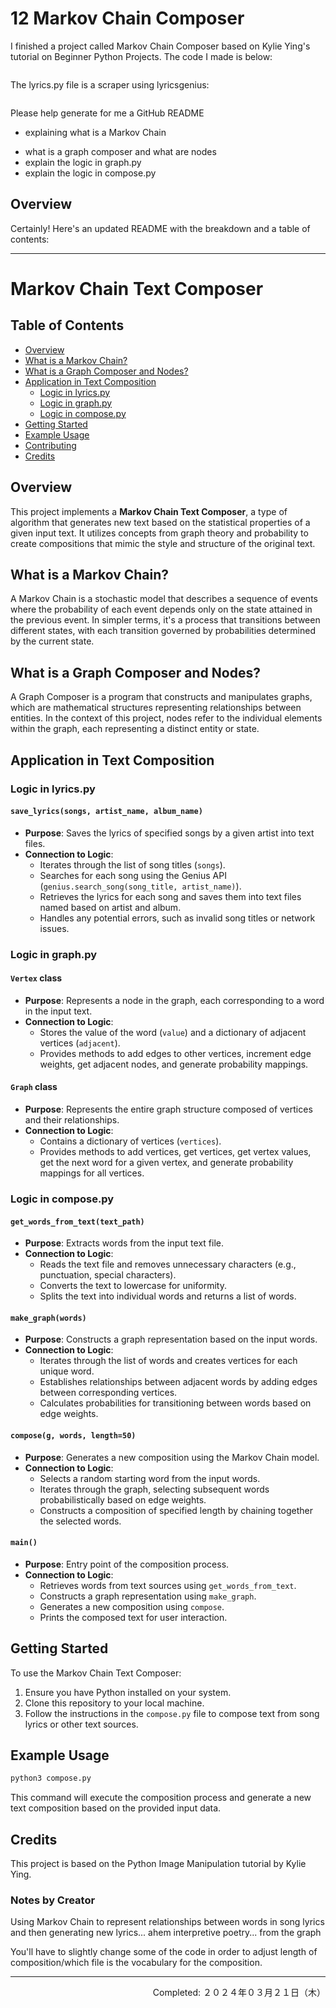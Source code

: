 # 12 Markov Chain Composer

I finished a project called Markov Chain Composer based on Kylie Ying's tutorial on Beginner Python Projects. The code I made is below:
```py
```

The lyrics.py file is a scraper using lyricsgenius:
```py
```

Please help generate for me a GitHub README
- explaining what is a Markov Chain
<!-- - how this is used to represent AI -->
- what is a graph composer and what are nodes
- explain the logic in graph.py
- explain the logic in compose.py



## Overview
<!-- <div align="center">
    <img src="" alt="alt" width="450px" height="auto">
</div> -->





Certainly! Here's an updated README with the breakdown and a table of contents:

---

# Markov Chain Text Composer

## Table of Contents
- [Overview](#overview)
- [What is a Markov Chain?](#what-is-a-markov-chain)
- [What is a Graph Composer and Nodes?](#what-is-a-graph-composer-and-nodes)
- [Application in Text Composition](#application-in-text-composition)
   - [Logic in lyrics.py](#logic-in-lyricspy)
   - [Logic in graph.py](#logic-in-grapypy)
   - [Logic in compose.py](#logic-in-composepy)
- [Getting Started](#getting-started)
- [Example Usage](#example-usage)
- [Contributing](#contributing)
- [Credits](#credits)

## Overview

This project implements a **Markov Chain Text Composer**, a type of algorithm that generates new text based on the statistical properties of a given input text. It utilizes concepts from graph theory and probability to create compositions that mimic the style and structure of the original text.

## What is a Markov Chain?

A Markov Chain is a stochastic model that describes a sequence of events where the probability of each event depends only on the state attained in the previous event. In simpler terms, it's a process that transitions between different states, with each transition governed by probabilities determined by the current state.

## What is a Graph Composer and Nodes?

A Graph Composer is a program that constructs and manipulates graphs, which are mathematical structures representing relationships between entities. In the context of this project, nodes refer to the individual elements within the graph, each representing a distinct entity or state.

## Application in Text Composition

### Logic in lyrics.py

#### `save_lyrics(songs, artist_name, album_name)`
- **Purpose**: Saves the lyrics of specified songs by a given artist into text files.
- **Connection to Logic**: 
  - Iterates through the list of song titles (`songs`).
  - Searches for each song using the Genius API (`genius.search_song(song_title, artist_name)`).
  - Retrieves the lyrics for each song and saves them into text files named based on artist and album.
  - Handles any potential errors, such as invalid song titles or network issues.

### Logic in graph.py

#### `Vertex` class
- **Purpose**: Represents a node in the graph, each corresponding to a word in the input text.
- **Connection to Logic**:
  - Stores the value of the word (`value`) and a dictionary of adjacent vertices (`adjacent`).
  - Provides methods to add edges to other vertices, increment edge weights, get adjacent nodes, and generate probability mappings.

#### `Graph` class
- **Purpose**: Represents the entire graph structure composed of vertices and their relationships.
- **Connection to Logic**:
  - Contains a dictionary of vertices (`vertices`).
  - Provides methods to add vertices, get vertices, get vertex values, get the next word for a given vertex, and generate probability mappings for all vertices.

### Logic in compose.py

#### `get_words_from_text(text_path)`
- **Purpose**: Extracts words from the input text file.
- **Connection to Logic**:
  - Reads the text file and removes unnecessary characters (e.g., punctuation, special characters).
  - Converts the text to lowercase for uniformity.
  - Splits the text into individual words and returns a list of words.

#### `make_graph(words)`
- **Purpose**: Constructs a graph representation based on the input words.
- **Connection to Logic**:
  - Iterates through the list of words and creates vertices for each unique word.
  - Establishes relationships between adjacent words by adding edges between corresponding vertices.
  - Calculates probabilities for transitioning between words based on edge weights.

#### `compose(g, words, length=50)`
- **Purpose**: Generates a new composition using the Markov Chain model.
- **Connection to Logic**:
  - Selects a random starting word from the input words.
  - Iterates through the graph, selecting subsequent words probabilistically based on edge weights.
  - Constructs a composition of specified length by chaining together the selected words.

#### `main()`
- **Purpose**: Entry point of the composition process.
- **Connection to Logic**:
  - Retrieves words from text sources using `get_words_from_text`.
  - Constructs a graph representation using `make_graph`.
  - Generates a new composition using `compose`.
  - Prints the composed text for user interaction.

## Getting Started

To use the Markov Chain Text Composer:

1. Ensure you have Python installed on your system.
2. Clone this repository to your local machine.
3. Follow the instructions in the `compose.py` file to compose text from song lyrics or other text sources.

## Example Usage

```bash
python3 compose.py
```

This command will execute the composition process and generate a new text composition based on the provided input data.

## Credits

This project is based on the Python Image Manipulation tutorial by Kylie Ying.

### Notes by Creator

Using Markov Chain to represent relationships between words in song lyrics and then generating new lyrics... ahem interpretive poetry... from the graph

You'll have to slightly change some of the code in order to adjust length of composition/which file is the vocabulary for the composition.


---
<p align="right">Completed: ２０２４年０３月２１日（木）</p>
